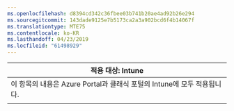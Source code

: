 ```yaml
---
ms.openlocfilehash: d8394cd342c36fbee03b741b20ae4ad92b26e294
ms.sourcegitcommit: 143dade9125e7b5173ca2a3a902bcd6f4b14067f
ms.translationtype: MTE75
ms.contentlocale: ko-KR
ms.lasthandoff: 04/23/2019
ms.locfileid: "61498929"
---
```

|                              적용 대상: Intune                               |
|-------------------------------------------------------------------------------|
| 이 항목의 내용은 Azure Portal과 클래식 포털의 Intune에 모두 적용됩니다. |
|                                                                               |

